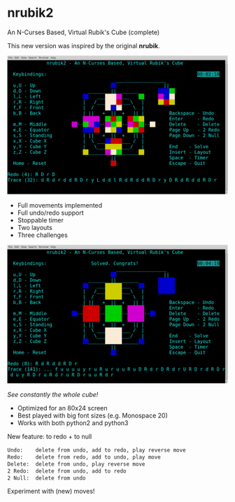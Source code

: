 # nrubik2
An N-Curses Based, Virtual Rubik's Cube (complete)

This new version was inspired by the original **nrubik**.

![Nrubik2](nrubik2.jpg?raw=true)

 - Full movements implemented
 - Full undo/redo support
 - Stoppable timer
 - Two layouts
 - Three challenges

![Solved](nrubik2-solved.jpg?raw=true)

_See constantly the whole cube!_

 - Optimized for an 80x24 screen
 - Best played with big font sizes (e.g. Monospace 20)
 - Works with both python2 and python3

New feature: to redo + to null

```
Undo:    delete from undo, add to redo, play reverse move   
Redo:    delete from redo, add to undo, play move   
Delete:  delete from undo, play reverse move   
2 Redo:  delete from undo, add to redo   
2 Null:  delete from undo   
```
Experiment with (new) moves!
